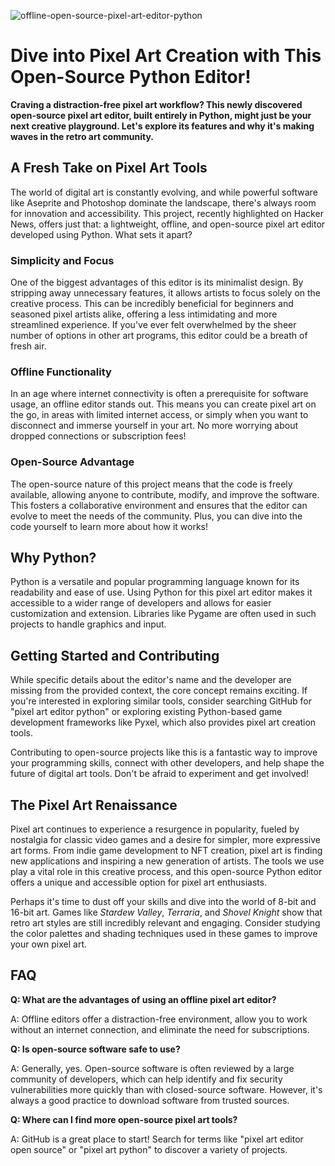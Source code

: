 ![offline-open-source-pixel-art-editor-python](https://images.pexels.com/photos/30547564/pexels-photo-30547564.jpeg?auto=compress&cs=tinysrgb&fit=crop&h=627&w=1200)

# Dive into Pixel Art Creation with This Open-Source Python Editor!

**Craving a distraction-free pixel art workflow? This newly discovered open-source pixel art editor, built entirely in Python, might just be your next creative playground. Let's explore its features and why it's making waves in the retro art community.**

## A Fresh Take on Pixel Art Tools

The world of digital art is constantly evolving, and while powerful software like Aseprite and Photoshop dominate the landscape, there's always room for innovation and accessibility. This project, recently highlighted on Hacker News, offers just that: a lightweight, offline, and open-source pixel art editor developed using Python. What sets it apart?

### Simplicity and Focus

One of the biggest advantages of this editor is its minimalist design. By stripping away unnecessary features, it allows artists to focus solely on the creative process. This can be incredibly beneficial for beginners and seasoned pixel artists alike, offering a less intimidating and more streamlined experience. If you've ever felt overwhelmed by the sheer number of options in other art programs, this editor could be a breath of fresh air.

### Offline Functionality

In an age where internet connectivity is often a prerequisite for software usage, an offline editor stands out. This means you can create pixel art on the go, in areas with limited internet access, or simply when you want to disconnect and immerse yourself in your art. No more worrying about dropped connections or subscription fees!

### Open-Source Advantage

The open-source nature of this project means that the code is freely available, allowing anyone to contribute, modify, and improve the software. This fosters a collaborative environment and ensures that the editor can evolve to meet the needs of the community. Plus, you can dive into the code yourself to learn more about how it works!

## Why Python?

Python is a versatile and popular programming language known for its readability and ease of use. Using Python for this pixel art editor makes it accessible to a wider range of developers and allows for easier customization and extension. Libraries like Pygame are often used in such projects to handle graphics and input.

## Getting Started and Contributing

While specific details about the editor's name and the developer are missing from the provided context, the core concept remains exciting. If you're interested in exploring similar tools, consider searching GitHub for "pixel art editor python" or exploring existing Python-based game development frameworks like Pyxel, which also provides pixel art creation tools.

Contributing to open-source projects like this is a fantastic way to improve your programming skills, connect with other developers, and help shape the future of digital art tools. Don't be afraid to experiment and get involved!

## The Pixel Art Renaissance

Pixel art continues to experience a resurgence in popularity, fueled by nostalgia for classic video games and a desire for simpler, more expressive art forms. From indie game development to NFT creation, pixel art is finding new applications and inspiring a new generation of artists. The tools we use play a vital role in this creative process, and this open-source Python editor offers a unique and accessible option for pixel art enthusiasts.

Perhaps it's time to dust off your skills and dive into the world of 8-bit and 16-bit art. Games like *Stardew Valley*, *Terraria*, and *Shovel Knight* show that retro art styles are still incredibly relevant and engaging. Consider studying the color palettes and shading techniques used in these games to improve your own pixel art.

## FAQ

**Q: What are the advantages of using an offline pixel art editor?**

A: Offline editors offer a distraction-free environment, allow you to work without an internet connection, and eliminate the need for subscriptions.

**Q: Is open-source software safe to use?**

A: Generally, yes. Open-source software is often reviewed by a large community of developers, which can help identify and fix security vulnerabilities more quickly than with closed-source software. However, it's always a good practice to download software from trusted sources.

**Q: Where can I find more open-source pixel art tools?**

A: GitHub is a great place to start! Search for terms like "pixel art editor open source" or "pixel art python" to discover a variety of projects.
